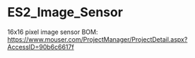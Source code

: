 # ES2_Image_Sensor
16x16 pixel image sensor
BOM: https://www.mouser.com/ProjectManager/ProjectDetail.aspx?AccessID=90b6c6617f
